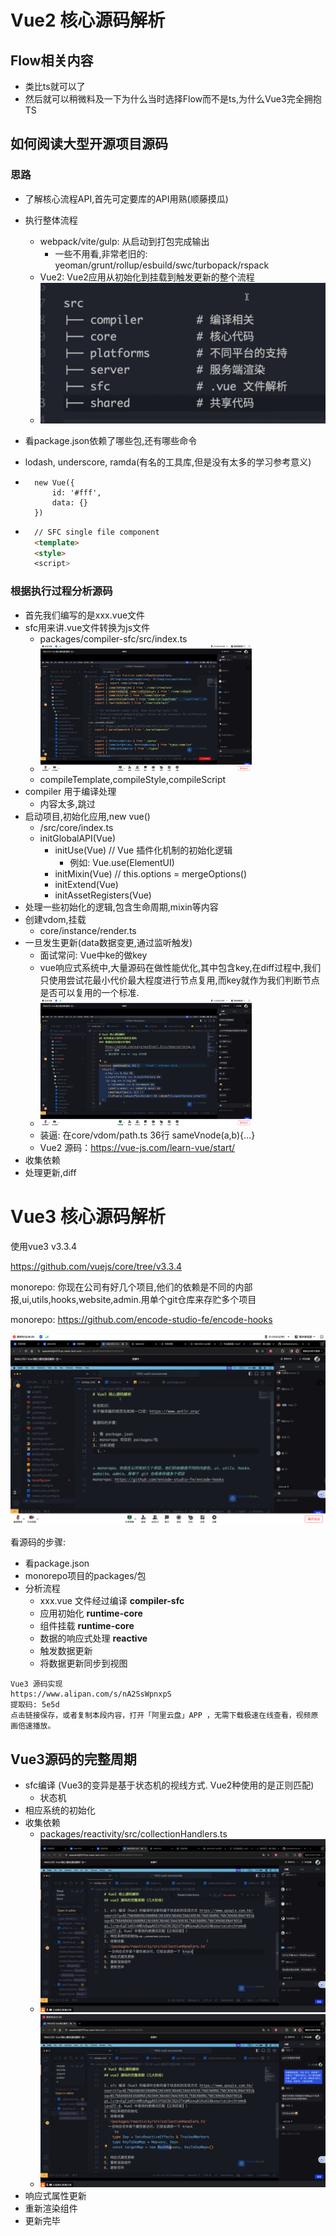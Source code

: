 # Vue2 核心源码解析

## Flow相关内容

- 类比ts就可以了
- 然后就可以稍微料及一下为什么当时选择Flow而不是ts,为什么Vue3完全拥抱TS

## 如何阅读大型开源项目源码

### 思路

- 了解核心流程API,首先可定要库的API用熟(顺藤摸瓜)
- 执行整体流程
    - webpack/vite/gulp: 从启动到打包完成输出
        - 一些不用看,非常老旧的: yeoman/grunt/rollup/esbuild/swc/turbopack/rspack
    - Vue2: Vue2应用从初始化到挂载到触发更新的整个流程
    - ![image-20240120203809029](assets/image-20240120203809029.png)

- 看package.json依赖了哪些包,还有哪些命令

- lodash, underscore, ramda(有名的工具库,但是没有太多的学习参考意义)

- ```vue
    new Vue({
    	id: '#fff',
    	data: {}
    })
    ```

- ```html
    // SFC single file component
    <template>
    <style>
    <script>
    ```

### 根据执行过程分析源码

- 首先我们编写的是xxx.vue文件
- sfc用来讲.vue文件转换为js文件
    - packages/compiler-sfc/src/index.ts
    - <img src="assets/image-20240120210213985.png" alt="image-20240120210213985" style="zoom:33%;" />
    - compileTemplate,compileStyle,compileScript
- compiler 用于编译处理
    - 内容太多,跳过
- 启动项目,初始化应用,new vue()
    - /src/core/index.ts
    - initGlobalAPI(Vue)
        - initUse(Vue) // Vue 插件化机制的初始化逻辑
            - 例如: Vue.use(ElementUI)
        - initMixin(Vue) // this.options = mergeOptions() 
        - initExtend(Vue)
        - initAssetRegisters(Vue)
- 处理一些初始化的逻辑,包含生命周期,mixin等内容
- 创建vdom,挂载
    - core/instance/render.ts
- 一旦发生更新(data数据变更,通过监听触发)
    - 面试常问: Vue中ke的做key
    - vue响应式系统中,大量源码在做性能优化,其中包含key,在diff过程中,我们只使用尝试花最小代价最大程度进行节点复用,而key就作为我们判断节点是否可以复用的一个标准.
    - <img src="assets/image-20240120215232776.png" alt="image-20240120215232776" style="zoom:33%;" />
    - 装逼: 在core/vdom/path.ts 36行 sameVnode(a,b){...}
    - Vue2 源码：https://vue-js.com/learn-vue/start/
- 收集依赖
- 处理更新,diff







# Vue3 核心源码解析



使用vue3 v3.3.4

https://github.com/vuejs/core/tree/v3.3.4



monorepo: 你现在公司有好几个项目,他们的依赖是不同的内部报,ui,utils,hooks,website,admin.用单个git仓库来存贮多个项目

monorepo: https://github.com/encode-studio-fe/encode-hooks

![image-20240121204015965](assets/image-20240121204015965.png)

看源码的步骤:

- 看package.json
- monorepo项目的packages/包
- 分析流程
    - xxx.vue 文件经过编译 **compiler-sfc**
    - 应用初始化          **runtime-core**
    - 组件挂载  **runtime-core**
    - 数据的响应式处理 **reactive**
    - 触发数据更新
    - 将数据更新同步到视图



```
Vue3 源码实现
https://www.alipan.com/s/nA2SsWpnxpS
提取码: 5e5d
点击链接保存，或者复制本段内容，打开「阿里云盘」APP ，无需下载极速在线查看，视频原画倍速播放。
```





## Vue3源码的完整周期

- sfc编译 (Vue3的变异是基于状态机的视线方式. Vue2种使用的是正则匹配)
    - 状态机
- 相应系统的初始化
- 收集依赖
    - packages/reactivity/src/collectionHandlers.ts
    - ![image-20240121212902125](assets/image-20240121212902125.png)
    - ![image-20240121214740421](assets/image-20240121214740421.png)
- 响应式属性更新
- 重新渲染组件
- 更新完毕





















